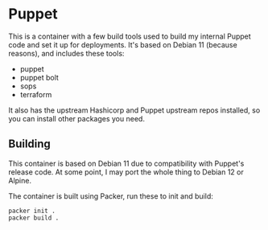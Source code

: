 # Puppet

This is a container with a few build tools used to build my internal Puppet code
and set it up for deployments.  It's based on Debian 11 (because reasons), and
includes these tools:

* puppet
* puppet bolt
* sops
* terraform

It also has the upstream Hashicorp and Puppet upstream repos installed, so you
can install other packages you need.

## Building

This container is based on Debian 11 due to compatibility with Puppet's release
code.  At some point, I may port the whole thing to Debian 12 or Alpine.

The container is built using Packer, run these to init and build:

```
packer init .
packer build .
```
